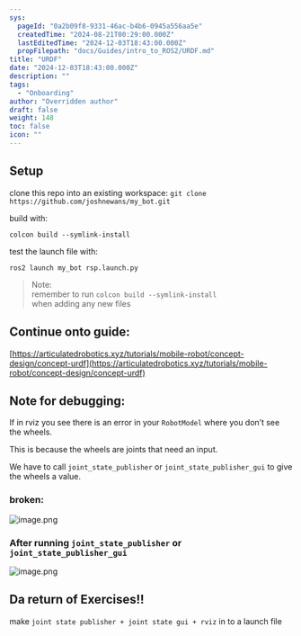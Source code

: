 ```yaml
---
sys:
  pageId: "0a2b09f8-9331-46ac-b4b6-0945a556aa5e"
  createdTime: "2024-08-21T00:29:00.000Z"
  lastEditedTime: "2024-12-03T18:43:00.000Z"
  propFilepath: "docs/Guides/intro_to_ROS2/URDF.md"
title: "URDF"
date: "2024-12-03T18:43:00.000Z"
description: ""
tags:
  - "Onboarding"
author: "Overridden author"
draft: false
weight: 148
toc: false
icon: ""
---
```


## Setup

clone this repo into an existing workspace:
`git clone https://github.com/joshnewans/my_bot.git`

build with:

`colcon build --symlink-install`

test the launch file with:

`ros2 launch my_bot rsp.launch.py`

> Note:  
> remember to run `colcon build --symlink-install`  
> when adding any new files

## Continue onto guide:

[https://articulatedrobotics.xyz/tutorials/mobile-robot/concept-design/concept-urdf](https://articulatedrobotics.xyz/tutorials/mobile-robot/concept-design/concept-urdf)

## Note for debugging:

If in rviz you see there is an error in your `RobotModel` where you don’t see the wheels.

This is because the wheels are joints that need an input. 

We have to call `joint_state_publisher` or `joint_state_publisher_gui` to give the wheels a value.

### broken:

![image.png](https://prod-files-secure.s3.us-west-2.amazonaws.com/d518164a-d88e-44d1-a4ee-3adb3bd8bce0/96a1d089-1f17-4dbf-8563-f2aef56a4d37/image.png?X-Amz-Algorithm=AWS4-HMAC-SHA256&X-Amz-Content-Sha256=UNSIGNED-PAYLOAD&X-Amz-Credential=ASIAZI2LB466XEVHBL4E%2F20250605%2Fus-west-2%2Fs3%2Faws4_request&X-Amz-Date=20250605T101005Z&X-Amz-Expires=3600&X-Amz-Security-Token=IQoJb3JpZ2luX2VjEGkaCXVzLXdlc3QtMiJHMEUCIQCm0ILrAsJqLFXcODuIk5vHpwd37vWTWZFMKGBUNMNELwIgD1aHWSWf%2FPS%2F6Dw4rcmYNiGiWlMg3joljrAUbYKwio4q%2FwMIQhAAGgw2Mzc0MjMxODM4MDUiDMYe%2B3Hhha9kbfiVCSrcA407F1T7txwIDUYBwkNAxiNf%2BLYOXM00TCisL7DMO7t2OANoBqoH2dW%2BkEnr5C4Ud55JrnUrvaLrWfbAriFXI9ZLPSwPJptf9%2Fh4cSmUAxZrHlBRw4cUIGFuwbdZRv%2BJjXCEGOb%2B0fndCefdbeHjxL5HtTU2mS%2Brs04gCQCIgnpJAQpg8B7i0gwce4BcXfE7vODhZcl01NbHeikOlbxZPfwquNT7a5Mu%2FWQZk9qioIrHDxEqXzdJkHLzcW2mjUeMPmoQJS4tYE3PsyGLV0pvVIJZl7w70ruRU%2Botrlke5ecE2sVfvBpQ9%2FJCyBtwa1wCbhcAy83lBLJJQnTYKWHPajo7Tmn11IILxKSr2iyKglV10lareU4B1xKi8WDGo1dPYP3YZZo8AU0es%2Bl8dYUZpy8ry4Wt4ZDOWIapLLb4tn6ez3uBoYThZnCrKCmWa6jjHyTYtJV5f8AOMEofOW67gdFhZ6zjEVOMAE2x4%2FWmbqL7NZ8ZLhvAYdppPWGzRvcy9iZNqJWh8UBf9Yxt7pUqMuqWGUnJf4aFFZuJiiFQhB3mEJqbF1o%2FKoCVMZ7QddJP4t2XIGQGWnb4GUsc5Szt9yct9EYnNBbtHGEr2kkfssiQnoMAK55W%2FUFON0PhMJSvhcIGOqUB3G1GTeDpZvEClsdhIJAlu4eTTrhAXB%2FM7dsC%2BFy8ZX7GIfpJgIrAi4k2kVpIwScuWs6oXvidXpbSfcaMRxomC%2BXJfGm6FW5mgCOMFeFozmK2IVOI%2FO9mFm65tOyYYW05s7lK97zIgv1fL3G68HgpO3VR9cvgfPZkefFqs8C784%2FpCvpWY5A2QODAe%2BnQU%2FAftjs0%2FrPEjqTQ00eoajwdnxhaGzpg&X-Amz-Signature=fe20a24ba12a365f07df07ffc6a0dd8670134883b541b30bd8b850d97b38c048&X-Amz-SignedHeaders=host&x-id=GetObject)

### After running `joint_state_publisher` or `joint_state_publisher_gui`

![image.png](https://prod-files-secure.s3.us-west-2.amazonaws.com/d518164a-d88e-44d1-a4ee-3adb3bd8bce0/130c99c7-1b0b-4031-9953-844fc3950ff4/image.png?X-Amz-Algorithm=AWS4-HMAC-SHA256&X-Amz-Content-Sha256=UNSIGNED-PAYLOAD&X-Amz-Credential=ASIAZI2LB466XEVHBL4E%2F20250605%2Fus-west-2%2Fs3%2Faws4_request&X-Amz-Date=20250605T101005Z&X-Amz-Expires=3600&X-Amz-Security-Token=IQoJb3JpZ2luX2VjEGkaCXVzLXdlc3QtMiJHMEUCIQCm0ILrAsJqLFXcODuIk5vHpwd37vWTWZFMKGBUNMNELwIgD1aHWSWf%2FPS%2F6Dw4rcmYNiGiWlMg3joljrAUbYKwio4q%2FwMIQhAAGgw2Mzc0MjMxODM4MDUiDMYe%2B3Hhha9kbfiVCSrcA407F1T7txwIDUYBwkNAxiNf%2BLYOXM00TCisL7DMO7t2OANoBqoH2dW%2BkEnr5C4Ud55JrnUrvaLrWfbAriFXI9ZLPSwPJptf9%2Fh4cSmUAxZrHlBRw4cUIGFuwbdZRv%2BJjXCEGOb%2B0fndCefdbeHjxL5HtTU2mS%2Brs04gCQCIgnpJAQpg8B7i0gwce4BcXfE7vODhZcl01NbHeikOlbxZPfwquNT7a5Mu%2FWQZk9qioIrHDxEqXzdJkHLzcW2mjUeMPmoQJS4tYE3PsyGLV0pvVIJZl7w70ruRU%2Botrlke5ecE2sVfvBpQ9%2FJCyBtwa1wCbhcAy83lBLJJQnTYKWHPajo7Tmn11IILxKSr2iyKglV10lareU4B1xKi8WDGo1dPYP3YZZo8AU0es%2Bl8dYUZpy8ry4Wt4ZDOWIapLLb4tn6ez3uBoYThZnCrKCmWa6jjHyTYtJV5f8AOMEofOW67gdFhZ6zjEVOMAE2x4%2FWmbqL7NZ8ZLhvAYdppPWGzRvcy9iZNqJWh8UBf9Yxt7pUqMuqWGUnJf4aFFZuJiiFQhB3mEJqbF1o%2FKoCVMZ7QddJP4t2XIGQGWnb4GUsc5Szt9yct9EYnNBbtHGEr2kkfssiQnoMAK55W%2FUFON0PhMJSvhcIGOqUB3G1GTeDpZvEClsdhIJAlu4eTTrhAXB%2FM7dsC%2BFy8ZX7GIfpJgIrAi4k2kVpIwScuWs6oXvidXpbSfcaMRxomC%2BXJfGm6FW5mgCOMFeFozmK2IVOI%2FO9mFm65tOyYYW05s7lK97zIgv1fL3G68HgpO3VR9cvgfPZkefFqs8C784%2FpCvpWY5A2QODAe%2BnQU%2FAftjs0%2FrPEjqTQ00eoajwdnxhaGzpg&X-Amz-Signature=feaef3e91efcfd568138403e71c1948914b75e43eff4a1c2450a1a86d801b8da&X-Amz-SignedHeaders=host&x-id=GetObject)

## Da return of Exercises!!

make `joint state publisher + joint state gui + rviz` in to a launch file
